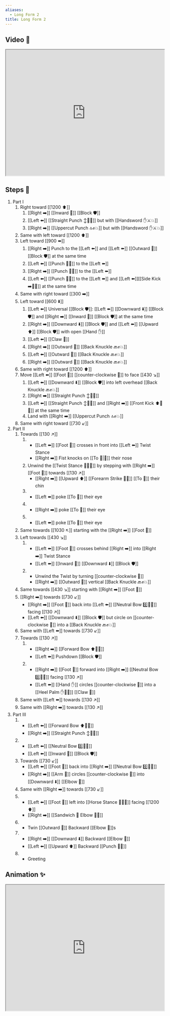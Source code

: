 ```yaml
---
aliases:
  - Long Form 2
title: Long Form 2
---
```


## Video 🎥

<iframe src="https://www.youtube.com/embed/SBhjuXb7gog" width="100%" height="400"></iframe>

## Steps 👣

1. Part I
	1. Right toward [[1200 ⬆️]]
		1. [[Right ➡️]] [[Inward 🔽]] [[Block 🛡️]]
		2. [[Left ⬅️]] [[Straight Punch ↕️👊💥]] but with [[Handsword ✋⚔️💥]]
		3. [[Right ➡️]] [[Uppercut Punch 🔝✊💥]] but with [[Handsword ✋⚔️💥]]
	2. Same with left toward [[1200 ⬆️]]
	3. Left toward [[900 ⬅️]]
		1. [[Right ➡️]] Punch to the [[Left ⬅️]] and [[Left ⬅️]] [[Outward 🔼]] [[Block 🛡️]] at the same time
		2. [[Left ⬅️]] [[Punch 👊💥]] to the [[Left ⬅️]]
		3. [[Right ➡️]] [[Punch 👊💥]] to the [[Left ⬅️]]
		4. [[Left ⬅️]] [[Punch 👊💥]] to the [[Left ⬅️]] and [[Left ⬅️]][[Side Kick ➡️🦶💥]] at the same time
	4. Same with right toward [[300 ➡️]]
	5. Left toward [[600 ⬇️]]
		1. [[Left ⬅️]] Universal [[Block 🛡️]]: [[Left ⬅️]] [[Downward ⬇️]] [[Block 🛡️]] and [[Right ➡️]] [[Inward 🔽]] [[Block 🛡️]] at the same time
		2. [[Right ➡️]] [[Downward ⬇️]] [[Block 🛡️]] and [[Left ⬅️]] [[Upward ⬆️]] [[Block 🛡️]] with open [[Hand ✋]]
		3. [[Left ⬅️]] [[Claw 🐯]]
		4. [[Right ➡️]] [[Outward 🔼]] [[Back Knuckle 🔙✊💥]]
		5. [[Left ⬅️]] [[Outward 🔼]] [[Back Knuckle 🔙✊💥]]
		6. [[Right ➡️]] [[Outward 🔼]] [[Back Knuckle 🔙✊💥]]
	6. Same with right toward [[1200 ⬆️]]
	7. Move [[Left ⬅️]] [[Foot 🦶]] [[counter-clockwise 🔄]] to face [[430 ↘️]]
		1. [[Left ⬅️]] [[Downward ⬇️]] [[Block 🛡️]] into left overhead [[Back Knuckle 🔙✊💥]]
		2. [[Right ➡️]] [[Straight Punch ↕️👊💥]]
		3. [[Left ⬅️]] [[Straight Punch ↕️👊💥]] and [[Right ➡️]] [[Front Kick ⬆️🦶💥]] at the same time
		4. Land with [[Right ➡️]] [[Uppercut Punch 🔝✊💥]]
	8. Same with right toward [[730 ↙️]]
2. Part II
	1. Towards [[130 ↗️]]
		1. - [[Left ⬅️]] [[Foot 🦶]] crosses in front into [[Left ⬅️]] Twist Stance
	        - [[Right ➡️]] Fist knocks on [[To 🎯|🎯]] their nose
		2. Unwind the [[Twist Stance 🔄🧍‍♂️]] by stepping with [[Right ➡️]] [[Foot 🦶]] towards [[130 ↗️]]
	        - [[Right ➡️]] [[Upward ⬆️]] [[Forearm Strike 💪💥]] [[To 🎯]] their chin
		3. - [[Left ⬅️]] poke [[To 🎯]] their eye
		4. - [[Right ➡️]] poke [[To 🎯]] their eye
		5. - [[Left ⬅️]] poke [[To 🎯]] their eye
	2. Same towards [[1030 ↖️]] starting with the [[Right ➡️]] [[Foot 🦶]]
	3. Left towards [[430 ↘️]]
		1. - [[Left ⬅️]] [[Foot 🦶]] crosses behind [[Right ➡️]] into [[Right ➡️]] Twist Stance
	        - [[Left ⬅️]] [[Inward 🔽]] [[Downward ⬇️]] [[Block 🛡️]]
	    2. - Unwind the Twist by turning [[counter-clockwise 🔄]]
	        - [[Right ➡️]] [[Outward 🔼]] vertical [[Back Knuckle 🔙✊💥]]
	4. Same towards [[430 ↘️]] starting with [[Right ➡️]] [[Foot 🦶]]
	5. [[Right ➡️]] towards [[730 ↙️]]
		-  [[Right ➡️]] [[Foot 🦶]] back into [[Left ⬅️]] [[Neutral Bow 0️⃣🧍‍♂️]] facing [[130 ↗️]]
		- [[Left ⬅️]] [[Downward ⬇️]] [[Block 🛡️]] but circle on [[counter-clockwise 🔄]] into a [[Back Knuckle 🔙✊💥]]
	6. Same with [[Left ⬅️]] towards [[730 ↙️]]
	7. Towards [[130 ↗️]]
		1. - [[Right ➡️]] [[Forward Bow ⬆️🧍‍♂️]]
	        - [[Left ⬅️]] Pushdown [[Block 🛡️]]
		2. - [[Right ➡️]] [[Foot 🦶]] forward into [[Right ➡️]] [[Neutral Bow 0️⃣🧍‍♂️]] facing [[130 ↗️]]
	        - [[Left ⬅️]] [[Hand ✋]] circles [[counter-clockwise 🔄]] into a [[Heel Palm ✋🌴💥]] [[Claw 🐯]]
	8. Same with [[Left ⬅️]] towards [[130 ↗️]]
	9. Same with [[Right ➡️]] towards [[130 ↗️]]
3. Part III
	1. - [[Left ⬅️]] [[Forward Bow ⬆️🧍‍♂️]]
	    - [[Right ➡️]] [[Straight Punch ↕️👊💥]]
	2. - [[Left ⬅️]] [[Neutral Bow 0️⃣🧍‍♂️]]
	    - [[Left ⬅️]] [[Inward 🔽]] [[Block 🛡️]]
	3. Towards [[730 ↙️]]
		- [[Left ⬅️]] [[Foot 🦶]] back into [[Right ➡️]] [[Neutral Bow 0️⃣🧍‍♂️]]
		- [[Right ➡️]] [[Arm 💪]] circles [[counter-clockwise 🔄]] into [[Downward ⬇️]] [[Elbow 💪]]
	4. Same with [[Right ➡️]] towards [[730 ↙️]]
	5. - [[Left ⬅️]] [[Foot 🦶]] left into [[Horse Stance 🏇🧍‍♂️]] facing [[1200 ⬆️]]
	    - [[Right ➡️]] [[Sandwich 🥪 Elbow 💪💥]]
	6. - Twin [[Outward 🔼]] Backward [[Elbow 💪]]s
	7. - [[Right ➡️]] [[Downward ⬇️]] Backward [[Elbow 💪]]
	    - [[Left ⬅️]] [[Upward ⬆️]] Backward [[Punch 👊💥]]
	8. - Greeting

## Animation ✨

<iframe src="https://realjohndoe.github.io/kenpo-notes/animation/long-form-2" width="100%" height="400"></iframe>
